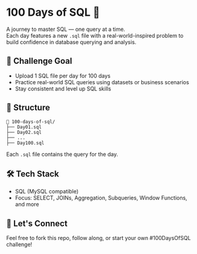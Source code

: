 # 100 Days of SQL 🧠

A journey to master SQL — one query at a time.  
Each day features a new `.sql` file with a real-world-inspired problem to build confidence in database querying and analysis.

## 📅 Challenge Goal 

- Upload 1 SQL file per day for 100 days  
- Practice real-world SQL queries using datasets or business scenarios    
- Stay consistent and level up SQL skills 
 
## 📂 Structure

```
📁 100-days-of-sql/
├── Day01.sql
├── Day02.sql
├── ...
├── Day100.sql
```

Each `.sql` file contains the query for the day.

## 🛠️ Tech Stack

- SQL (MySQL compatible)
- Focus: SELECT, JOINs, Aggregation, Subqueries, Window Functions, and more

## 🚀 Let's Connect

Feel free to fork this repo, follow along, or start your own #100DaysOfSQL challenge!
